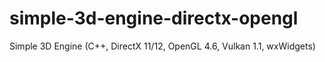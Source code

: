 # simple-3d-engine-directx-opengl
Simple 3D Engine (C++, DirectX 11/12, OpenGL 4.6, Vulkan 1.1, wxWidgets)
